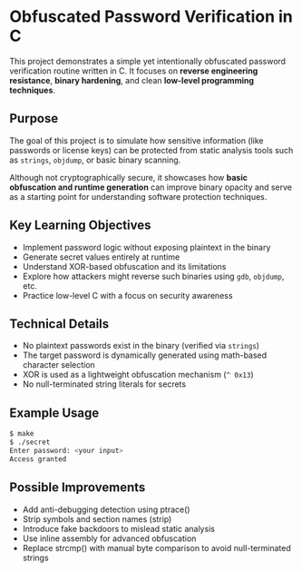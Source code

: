 # Obfuscated Password Verification in C

This project demonstrates a simple yet intentionally obfuscated password verification routine written in C. It focuses on **reverse engineering resistance**, **binary hardening**, and clean **low-level programming techniques**.

## Purpose

The goal of this project is to simulate how sensitive information (like passwords or license keys) can be protected from static analysis tools such as `strings`, `objdump`, or basic binary scanning.

Although not cryptographically secure, it showcases how **basic obfuscation and runtime generation** can improve binary opacity and serve as a starting point for understanding software protection techniques.

## Key Learning Objectives

- Implement password logic without exposing plaintext in the binary
- Generate secret values entirely at runtime
- Understand XOR-based obfuscation and its limitations
- Explore how attackers might reverse such binaries using `gdb`, `objdump`, etc.
- Practice low-level C with a focus on security awareness

## Technical Details

- No plaintext passwords exist in the binary (verified via `strings`)
- The target password is dynamically generated using math-based character selection
- XOR is used as a lightweight obfuscation mechanism (`^ 0x13`)
- No null-terminated string literals for secrets

## Example Usage

```bash
$ make
$ ./secret
Enter password: <your input>
Access granted
```

## Possible Improvements

- Add anti-debugging detection using ptrace()
- Strip symbols and section names (strip)
- Introduce fake backdoors to mislead static analysis
- Use inline assembly for advanced obfuscation
- Replace strcmp() with manual byte comparison to avoid null-terminated strings

